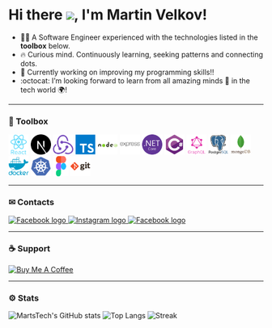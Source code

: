 # Hi there <img src="https://raw.githubusercontent.com/MartinHeinz/MartinHeinz/master/wave.gif" width="30px"/>, I'm Martin Velkov!

- 👨‍💻 A Software Engineer experienced with the technologies listed in the **toolbox** below. 
- 🔥 Curious mind. Continuously learning, seeking patterns and connecting dots.
- 🔭 Currently working on improving my programming skills!! 
- :octocat: I’m looking forward to learn from all amazing minds 🧠 in the tech world 🌍!


---

### 🧰 Toolbox

<img
  src="https://github.com/devicons/devicon/blob/master/icons/react/react-original-wordmark.svg"
  alt="React.Js logo"
  width="40px"
  height="40px"
  />
<img
  src="https://github.com/devicons/devicon/blob/master/icons/nextjs/nextjs-original.svg"
  alt="Next.Js logo"
  width="40px"
  height="40px"
/>
<img
  src="https://github.com/devicons/devicon/blob/master/icons/redux/redux-original.svg"
  alt="Redux logo"
  width="40px"
  height="40px"
/>
<img
  src="https://github.com/devicons/devicon/blob/master/icons/typescript/typescript-original.svg"
  alt="Typescript logo"
  width="40px"
  height="40px"
/>
<img
  src="https://github.com/devicons/devicon/blob/master/icons/nodejs/nodejs-original-wordmark.svg"
  alt="NodeJs logo"
  width="40px"
  height="40px"
/>
<img
  src="https://github.com/devicons/devicon/blob/master/icons/express/express-original-wordmark.svg"
  alt="Express logo"
  width="40px"
  height="40px"
/>
<img
  src="https://github.com/devicons/devicon/blob/master/icons/dotnetcore/dotnetcore-original.svg"
  alt="Dot-Net logo"
  width="40px"
  height="40px"
/>
<img
  src="https://github.com/devicons/devicon/blob/master/icons/csharp/csharp-original.svg"
  alt="Cshard logo"
  width="40px"
  height="40px"
/>
<img
  src="https://github.com/devicons/devicon/blob/master/icons/graphql/graphql-plain-wordmark.svg"
  alt="GraphQL logo"
  width="40px"
  height="40px"
/>
<img
  src="https://github.com/devicons/devicon/blob/master/icons/postgresql/postgresql-original-wordmark.svg"
  alt="PostgreSQL logo"
  width="40px"
  height="40px"
/>
<img
  src="https://github.com/devicons/devicon/blob/master/icons/mongodb/mongodb-original-wordmark.svg"
  alt="MongoDB logo"
  width="40px"
  height="40px"
/>
<img
  src="https://github.com/devicons/devicon/blob/master/icons/docker/docker-plain-wordmark.svg"
  alt="Docker logo"
  width="40px"
  height="40px"
/>
<img
  src="https://github.com/devicons/devicon/blob/master/icons/kubernetes/kubernetes-plain.svg"
  alt="Kubernetes logo"
  width="40px"
  height="40px"
/>
<img
  src="https://github.com/devicons/devicon/blob/master/icons/figma/figma-original.svg"
  alt="Figma logo"
  width="30px"
  height="40px"
/>
<img
  src="https://github.com/devicons/devicon/blob/master/icons/git/git-original-wordmark.svg"
  alt="Git logo"
  width="40px"
  height="40px"
/>


---
### ✉ Contacts

<a href="https://www.linkedin.com/in/martin-velkov-228aa91a8/" target="_blank">
  <img
    src="https://cdn.worldvectorlogo.com/logos/linkedin-icon-2.svg"
    alt="Facebook logo"
    width="40px"
    height="40px"
  />
</a>
<a href="https://www.instagram.com/m_velkov123/" target="_blank">
  <img
    src="https://cdn.worldvectorlogo.com/logos/instagram-2-1.svg"
    alt="Instagram logo"
    width="40px"
    height="40px"
  />
</a>
<a href="https://www.facebook.com/m.velkov123/" target="_blank">
  <img
    src="https://cdn.worldvectorlogo.com/logos/facebook-3.svg"
    alt="Facebook logo"
    width="40px"
    height="40px"
  />
</a>

---

### ☕ Support

<a href="https://www.buymeacoffee.com/martstech" target="_blank">
  <img src="https://cdn.buymeacoffee.com/buttons/v2/default-yellow.png" alt="Buy Me A Coffee" height="60px" width="217px" />
</a>

---

### ⚙ Stats

![MartsTech's GitHub stats](https://github-readme-stats.vercel.app/api?username=MartsTech&show_icons=true&theme=github_dark)
![Top Langs](https://github-readme-stats.vercel.app/api/top-langs/?username=MartsTech&layout=compact&theme=github_dark)
![Streak](https://github-readme-streak-stats.herokuapp.com/?user=MartsTech&theme=github_dark)
